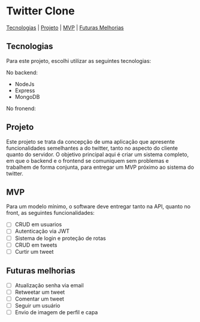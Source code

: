 # Twitter Clone

[Tecnologias](#id01) | [Projeto](#id02) | [MVP](#id03) | [Futuras Melhorias](#id04)

## Tecnologias <a name="id01"></a>

Para este projeto, escolhi utilizar as seguintes tecnologias:

No backend:

- NodeJs
- Express
- MongoDB

No fronend:

## Projeto <a name="id02"></a>

Este projeto se trata da concepção de uma aplicação que apresente funcionalidades semelhantes a do twitter, tanto no aspecto do cliente quanto do servidor. O objetivo principal aqui é criar um sistema completo, em que o backend e o frontend se comuniquem sem problemas e trabalhem de forma conjunta, para entregar um MVP próximo ao sistema do twitter.

## MVP <a name="id03"></a>

Para um modelo mínimo, o software deve entregar tanto na API, quanto no front, as seguintes funcionalidades:

- [ ] CRUD em usuarios
- [ ] Autenticação via JWT
- [ ] Sistema de login e proteção de rotas
- [ ] CRUD em tweets
- [ ] Curtir um tweet

## Futuras melhorias <a name="id04"></a>

- [ ] Atualização senha via email
- [ ] Retweetar um tweet
- [ ] Comentar um tweet
- [ ] Seguir um usuário
- [ ] Envio de imagem de perfil e capa
